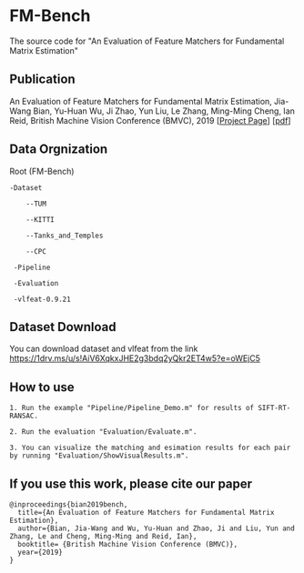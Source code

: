 # FM-Bench
The source code for "An Evaluation of Feature Matchers for Fundamental Matrix Estimation"


## Publication
An Evaluation of Feature Matchers for Fundamental Matrix Estimation, Jia-Wang Bian, Yu-Huan Wu, Ji Zhao, Yun Liu, Le Zhang, Ming-Ming Cheng, Ian Reid, British Machine Vision Conference (BMVC), 2019 [[Project Page](http://jwbian.net/fm-bench)] [[pdf](https://jwbian.net/Papers/FM_BMVC19.pdf)]

## Data Orgnization

  Root (FM-Bench)
  
    -Dataset
    
        --TUM
      
        --KITTI
      
        --Tanks_and_Temples
      
        --CPC
     
     -Pipeline
     
     -Evaluation
     
     -vlfeat-0.9.21


## Dataset Download

You can download dataset and vlfeat from the link https://1drv.ms/u/s!AiV6XqkxJHE2g3bdq2yQkr2ET4w5?e=oWEjC5


## How to use

    1. Run the example "Pipeline/Pipeline_Demo.m" for results of SIFT-RT-RANSAC.
    
    2. Run the evaluation "Evaluation/Evaluate.m".
    
    3. You can visualize the matching and esimation results for each pair by running "Evaluation/ShowVisualResults.m".
    
    
 ## If you use this work, please cite our paper
 
    @inproceedings{bian2019bench,
      title={An Evaluation of Feature Matchers for Fundamental Matrix Estimation},
      author={Bian, Jia-Wang and Wu, Yu-Huan and Zhao, Ji and Liu, Yun and Zhang, Le and Cheng, Ming-Ming and Reid, Ian},
      booktitle= {British Machine Vision Conference (BMVC)},
      year={2019}
    }

    
    

